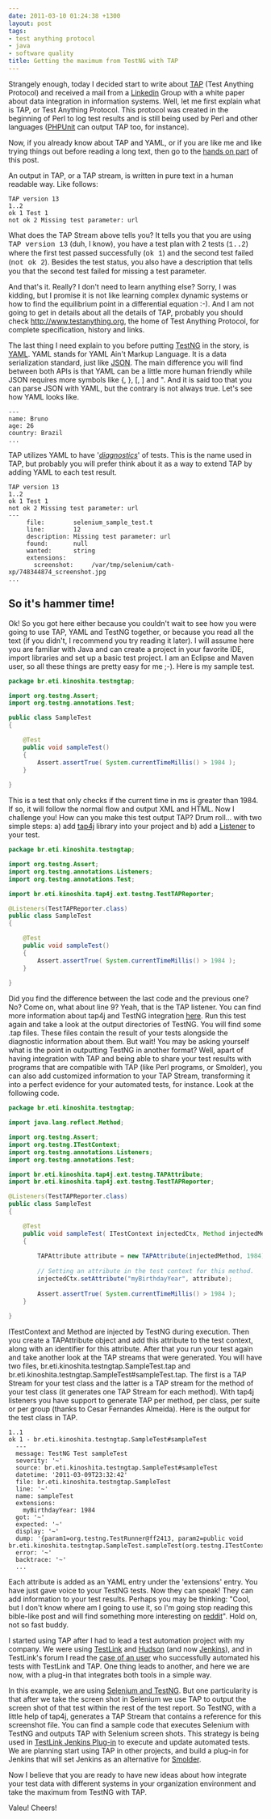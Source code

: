 ```yaml
---
date: 2011-03-10 01:24:38 +1300
layout: post
tags:
- test anything protocol
- java
- software quality
title: Getting the maximum from TestNG with TAP
---
```


<p>Strangely enough, today I decided start to write about <a href="http://www.testanything.org">TAP</a> (Test Anything Protocol) and received a mail from a <a href="http://www.linkedin.com">Linkedin</a> Group with a white paper about data integration in information systems. Well, let me first explain what is TAP, or Test Anything Protocol. This protocol was created in the beginning of Perl to log test results and is still being used by Perl and other languages (<a href="https://github.com/sebastianbergmann/phpunit/">PHPUnit</a> can output TAP too, for instance).</p>

<p>Now, if you already know about TAP and YAML, or if you are like me and like trying things out before reading a long text, then go to the <a href="#hammertime">hands on part</a> of this post.</p>

<p>An output in TAP, or a TAP stream, is written in pure text in a human readable way. Like follows:</p>

```shell
TAP version 13
1..2
ok 1 Test 1
not ok 2 Missing test parameter: url
```

<!--more-->

<p>What does the TAP Stream above tells you? It tells you that you are using <span style="font-family: courier, sans-serif">TAP version 13</span> (duh, I know), you have a test plan with 2 tests (<span style="font-family: courier, sans-serif">1..2</span>) where the first test passed successfully (<span style="font-family: courier, sans-serif">ok 1</span>) and the second test failed (<span style="font-family: courier, sans-serif">not ok 2</span>). Besides the test status, you also have a description that tells you that the second test failed for missing a test parameter.</p>

<p>And that's it. Really? I don't need to learn anything else? Sorry, I was kidding, but I promise it is not like learning complex dynamic systems or how to find the equilibrium point in a differential equation :-). And I am not going to get in details about all the details of TAP, probably you should check <a href="http://www.testanything.org">http://www.testanything.org</a>, the home of Test Anything Protocol, for complete specification, history and links.</p>

<p>The last thing I need explain to you before putting <a href="http://www.testng.org">TestNG</a> in the story, is <a href="http://yaml.org/">YAML</a>. YAML stands for YAML Ain't Markup Language. It is a data serialization standard, just like <a href="http://www.json.org/">JSON</a>. The main difference you will find between both APIs is that YAML can be a little more human friendly while JSON requires more symbols like {, }, [, ] and ". And it is said too that you can parse JSON with YAML, but the contrary is not always true. Let's see how YAML looks like.</p>

```shell
---
name: Bruno
age: 26
country: Brazil
...
```

<p>TAP utilizes YAML to have '<i><a href="http://testanything.org/wiki/index.php/TAP_diagnostic_syntax">diagnostics</a></i>' of tests. This is the name used in TAP, but probably you will prefer think about it as a way to extend TAP by adding YAML to each test result.</p>

```shell
TAP version 13
1..2
ok 1 Test 1
not ok 2 Missing test parameter: url
---
     file:        selenium_sample_test.t
     line:        12
     description: Missing test parameter: url
     found:       null
     wanted:      string
     extensions:
       screenshot:     /var/tmp/selenium/cath-xp/748344874_screenshot.jpg
...
```

<h2><a name="hammertime">So it's hammer time!</a></h2>

<p>Ok! So you got here either because you couldn't wait to see how you were going to use TAP, YAML and TestNG together, or because you read all the text (if you didn't, I recommend you try reading it later). I will assume here you are familiar with Java and can create a project in your favorite IDE, import libraries and set up a basic test project. I am an Eclipse and Maven user, so all these things are pretty easy for me ;-). Here is my sample test.</p>

```java
package br.eti.kinoshita.testngtap;

import org.testng.Assert;
import org.testng.annotations.Test;

public class SampleTest
{

	@Test
	public void sampleTest()
	{
		Assert.assertTrue( System.currentTimeMillis() > 1984 );
	}
	
}
```

<p>This is a test that only checks if the current time in ms is greater than 1984. If so, it will follow the normal flow and output XML and HTML. Now I challenge you! How can you make this test output TAP? Drum roll... with two simple steps: a) add <a href="http://tap4j.sourceforge.net">tap4j</a> library into your project and b) add a <a href="http://testng.org/doc/documentation-main.html#testng-listeners">Listener</a> to your test.</p>

```java
package br.eti.kinoshita.testngtap;

import org.testng.Assert;
import org.testng.annotations.Listeners;
import org.testng.annotations.Test;

import br.eti.kinoshita.tap4j.ext.testng.TestTAPReporter;

@Listeners(TestTAPReporter.class)
public class SampleTest
{

	@Test
	public void sampleTest()
	{
		Assert.assertTrue( System.currentTimeMillis() > 1984 );
	}
	
}
```

<p>Did you find the difference between the last code and the previous one? No? Come on, what about line 9? Yeah, that is the TAP listener. You can find more information about tap4j and TestNG integration <a href="http://tap4j.sourceforge.net/testng_support.html">here</a>. Run this test again and take a look at the output directories of TestNG. You will find some .tap files. These files contain the result of your tests alongside the diagnostic information about them. But wait! You may be asking yourself what is the point in outputting TestNG in another format? Well, apart of having integration with TAP and being able to share your test results with programs that are compatible with TAP (like Perl programs, or Smolder), you can also add customized information to your TAP Stream, transforming it into a perfect evidence for your automated tests, for instance. Look at the following code.</p>

```java
package br.eti.kinoshita.testngtap;

import java.lang.reflect.Method;

import org.testng.Assert;
import org.testng.ITestContext;
import org.testng.annotations.Listeners;
import org.testng.annotations.Test;

import br.eti.kinoshita.tap4j.ext.testng.TAPAttribute;
import br.eti.kinoshita.tap4j.ext.testng.TestTAPReporter;

@Listeners(TestTAPReporter.class)
public class SampleTest
{

	@Test
	public void sampleTest( ITestContext injectedCtx, Method injectedMethod)
	{
		
		TAPAttribute attribute = new TAPAttribute(injectedMethod, 1984);
		
		// Setting an attribute in the test context for this method.
		injectedCtx.setAttribute("myBirthdayYear", attribute);
		
		Assert.assertTrue( System.currentTimeMillis() > 1984 );
	}
	
}
```

<p>ITestContext and Method are injected by TestNG during execution. Then you create a TAPAttribute object and add this attribute to the test context, along with an identifier for this attribute. After that you run your test again and take another look at the TAP streams that were generated. You will have two files, br.eti.kinoshita.testngtap.SampleTest.tap and br.eti.kinoshita.testngtap.SampleTest#sampleTest.tap. The first is a TAP Stream for your test class and the latter is a TAP stream for the method of your test class (it generates one TAP Stream for each method). With tap4j listeners you have support to generate TAP per method, per class, per suite or per group (thanks to Cesar Fernandes Almeida). Here is the output for the test class in TAP.</p>

```shell
1..1
ok 1 - br.eti.kinoshita.testngtap.SampleTest#sampleTest
  ---
  message: TestNG Test sampleTest
  severity: '~'
  source: br.eti.kinoshita.testngtap.SampleTest#sampleTest
  datetime: '2011-03-09T23:32:42'
  file: br.eti.kinoshita.testngtap.SampleTest
  line: '~'
  name: sampleTest
  extensions:
    myBirthdayYear: 1984
  got: '~'
  expected: '~'
  display: '~'
  dump: '{param1=org.testng.TestRunner@ff2413, param2=public void br.eti.kinoshita.testngtap.SampleTest.sampleTest(org.testng.ITestContext,java.lang.reflect.Method)}'
  error: '~'
  backtrace: '~'
  ...
```

<p>Each attribute is added as an YAML entry under the 'extensions' entry. You have just gave voice to your TestNG tests. Now they can speak! They can add information to your test results. Perhaps you may be thinking: "Cool, but I don't know where am I going to use it, so I'm going stop reading this bible-like post and will find something more interesting on <a href="http://www.reddit.com">reddit</a>". Hold on, not so fast buddy.</p>

<p>I started using TAP after I had to lead a test automation project with my company. We were using <a href="http://www.teamst.org">TestLink</a> and <a href="http://www.hudson-ci.org">Hudson</a> (and now <a href="http://www.jenkins-ci.org">Jenkins</a>), and in TestLink's forum I read the <a href="http://www.teamst.org/index.php/news-mainmenu-2/13-development/86-testlink-automation-with-tap-successful-story">case of an user</a> who successfully automated his tests with TestLink and TAP. One thing leads to another, and here we are now, with a plug-in that integrates both tools in a simple way.</p>

<p>In this example, we are using <a href="http://testng.org/doc/selenium.html">Selenium and TestNG</a>. But one particularity is that after we take the screen shot in Selenium we use TAP to output the screen shot of that test within the rest of the test report. So TestNG, with a little help of tap4j, generates a TAP Stream that contains a reference for this screenshot file. You can find a sample code that executes Selenium with TestNG and outputs TAP with Selenium screen shots. This strategy is being used in <a href="http://wiki.jenkins-ci.org/display/JENKINS/TestLink+Plugin">TestLink Jenkins Plug-in</a> to execute and update automated tests. We are planning start using TAP in other projects, and build a plug-in for Jenkins that will set Jenkins as an alternative for <a href="http://search.cpan.org/~wonko/Smolder-1.51/bin/smolder">Smolder</a>.</p>

<p>Now I believe that you are ready to have new ideas about how integrate your test data with different systems in your organization environment and take the maximum from TestNG with TAP.</p>

<p>Valeu! Cheers!</p>
